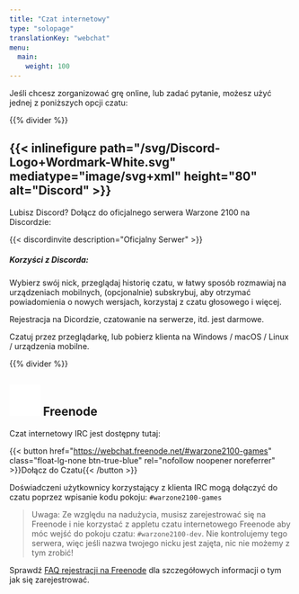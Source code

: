 ```yaml
---
title: "Czat internetowy"
type: "solopage"
translationKey: "webchat"
menu:
  main:
    weight: 100
---
```


Jeśli chcesz zorganizować grę online, lub zadać pytanie, możesz użyć jednej z poniższych opcji czatu:

{{% divider %}}

## {{< inlinefigure path="/svg/Discord-Logo+Wordmark-White.svg" mediatype="image/svg+xml" height="80" alt="Discord" >}}

Lubisz Discord? Dołącz do oficjalnego serwera Warzone 2100 na Discordzie:

{{< discordinvite description="Oficjalny Serwer" >}}

##### Korzyści z Discorda:

Wybierz swój nick, przeglądaj historię czatu, w łatwy sposób rozmawiaj na urządzeniach mobilnych, (opcjonalnie) subskrybuj, aby otrzymać powiadomienia o nowych wersjach, korzystaj z czatu głosowego i więcej.

Rejestracja na Dicordzie, czatowanie na serwerze, itd. jest darmowe.

Czatuj przez przeglądarkę, lub pobierz klienta na Windows / macOS / Linux / urządzenia mobilne.

{{% divider %}}

## <img src="/img/ftirc-online.svg" height="55" width="55" alt="#irc" /> Freenode

Czat internetowy IRC jest dostępny tutaj:

{{< button href="https://webchat.freenode.net/#warzone2100-games" class="float-lg-none btn-true-blue" rel="nofollow noopener noreferrer" >}}Dołącz do Czatu{{< /button >}}

Doświadczeni użytkownicy korzystający z klienta IRC mogą dołączyć do czatu poprzez wpisanie kodu pokoju: `#warzone2100-games`

> Uwaga: Ze względu na nadużycia, musisz zarejestrować się na Freenode i nie korzystać z appletu czatu internetowego Freenode aby móc wejść do pokoju czatu: `#warzone2100-dev`. Nie kontrolujemy tego serwera, więc jeśli nazwa twojego nicku jest zajęta, nic nie możemy z tym zrobić!

Sprawdź [FAQ rejestracji na Freenode](https://freenode.net/kb/answer/registration) dla szczegółowych informacji o tym jak się zarejestrować.
